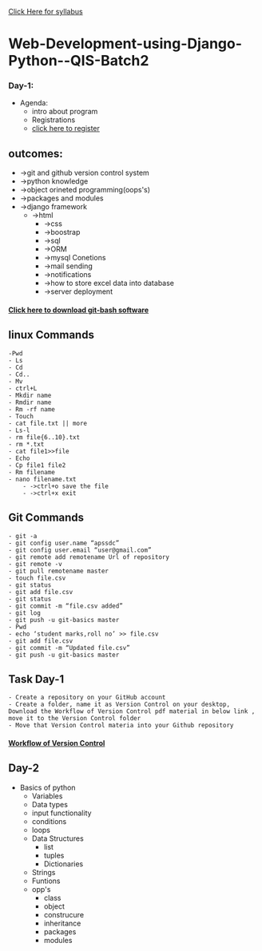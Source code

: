 [Click Here for syllabus](https://drive.google.com/file/d/1OnBUWHxKIa0ixTU8uKrWTGCE7HB3PbGl/view)

# Web-Development-using-Django-Python--QIS-Batch2

### Day-1:
 - Agenda:
   - intro about program
   - Registrations
    - [click here to register](http://engineering.apssdc.in/register)
 ## outcomes:
 - ->git and github version control system
 - ->python knowledge
 - ->object orineted programming(oops's)
 - ->packages and modules
 - ->django framework
    - ->html
	    - ->css
	    - ->boostrap
	    - ->sql
	    - ->ORM
	    - ->mysql Conetions
	    - ->mail sending
	    - ->notifications
	    - ->how to store excel data into database
	    - ->server deployment

#### [Click here to download git-bash software](https://git-scm.com/download/win)
## linux Commands
	-Pwd
	- Ls
	- Cd
	- Cd..
	- Mv
	- ctrl+L
	- Mkdir name
	- Rmdir name
	- Rm -rf name
	- Touch
	- cat file.txt || more
	- Ls-l
	- rm file{6..10}.txt
	- rm *.txt
	- cat file1>>file
	- Echo
	- Cp file1 file2
	- Rm filename
	- nano filename.txt
		- ->ctrl+o save the file
		- ->ctrl+x exit
## Git Commands
	- git -a
	- git config user.name “apssdc”
	- git config user.email “user@gmail.com”
	- git remote add remotename Url of repository
	- git remote -v
	- git pull remotename master
	- touch file.csv
	- git status
	- git add file.csv
	- git status
	- git commit -m “file.csv added”
	- git log
	- git push -u git-basics master
	- Pwd
	- echo ‘student marks,roll no’ >> file.csv
	- git add file.csv
	- git commit -m “Updated file.csv”
	- git push -u git-basics master
	
## Task Day-1
	- Create a repository on your GitHub account 
	- Create a folder, name it as Version Control on your desktop, Download the Workflow of Version Control pdf material in below link , move it to the Version Control folder 
	- Move that Version Control materia into your Github repository

#### [Workflow of Version Control](https://drive.google.com/file/d/1loZPt9fCPaqMkBzxFSVhjU8ihweo45nu/view)


## Day-2

- Basics of python
	- Variables
	- Data types
	- input functionality
	- conditions 
	- loops
	- Data Structures
		- list
		- tuples
		- Dictionaries
	- Strings
	- Funtions
	- opp's
		- class 
		- object 
		- construcure
		- inheritance
		- packages
		- modules
